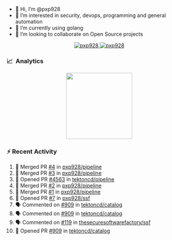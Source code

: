 - 👋  Hi, I’m @pxp928
- 👀  I’m interested in security, devops, programming and general automation
- 🌱  I’m currently using golang
- 💞️  I’m looking to collaborate on Open Source projects

<p align="center">
  <a href="https://linkedin.com/in/pxp928" target="blank">
    <img src="https://img.shields.io/badge/linkedin-%230077B5.svg?&style=for-the-badge&logo=linkedin&logoColor=white" alt="pxp928" />
  </a>
  <a href="https://twitter.com/pxp928" target="blank">
    <img src="https://img.shields.io/badge/Twitter-1DA1F2?style=for-the-badge&logo=twitter&logoColor=white" alt="pxp928" />
  </a>
</p>

### 📈 &nbsp;Analytics

<p align="center">
  <a href="https://github.com/pxp928">
    <img height="180em" src="https://github-readme-stats-eight-theta.vercel.app/api?username=pxp928&show_icons=true&theme=radical&include_all_commits=true&count_private=true&line_height=26"/>
    <!---
    <img height="180em" src="https://github-readme-stats-eight-theta.vercel.app/api/top-langs/?username=pxp928&layout=compact&theme=radical&line_height=26"/>
    --->
  </a>
</p>

### :zap: Recent Activity

<!--START_SECTION:activity-->
1. 🎉 Merged PR [#4](https://github.com/pxp928/pipeline/pull/4) in [pxp928/pipeline](https://github.com/pxp928/pipeline)
2. 🎉 Merged PR [#3](https://github.com/pxp928/pipeline/pull/3) in [pxp928/pipeline](https://github.com/pxp928/pipeline)
3. 💪 Opened PR [#4563](https://github.com/tektoncd/pipeline/pull/4563) in [tektoncd/pipeline](https://github.com/tektoncd/pipeline)
4. 🎉 Merged PR [#2](https://github.com/pxp928/pipeline/pull/2) in [pxp928/pipeline](https://github.com/pxp928/pipeline)
5. 🎉 Merged PR [#1](https://github.com/pxp928/pipeline/pull/1) in [pxp928/pipeline](https://github.com/pxp928/pipeline)
6. 💪 Opened PR [#7](https://github.com/pxp928/ssf/pull/7) in [pxp928/ssf](https://github.com/pxp928/ssf)
7. 🗣 Commented on [#909](https://github.com/tektoncd/catalog/issues/909) in [tektoncd/catalog](https://github.com/tektoncd/catalog)
8. 🗣 Commented on [#909](https://github.com/tektoncd/catalog/issues/909) in [tektoncd/catalog](https://github.com/tektoncd/catalog)
9. 🗣 Commented on [#119](https://github.com/thesecuresoftwarefactory/ssf/issues/119) in [thesecuresoftwarefactory/ssf](https://github.com/thesecuresoftwarefactory/ssf)
10. 💪 Opened PR [#909](https://github.com/tektoncd/catalog/pull/909) in [tektoncd/catalog](https://github.com/tektoncd/catalog)
<!--END_SECTION:activity-->

<!---
pxp928/pxp928 is a ✨ special ✨ repository because its `README.md` (this file) appears on your GitHub profile.
You can click the Preview link to take a look at your changes.
--->
